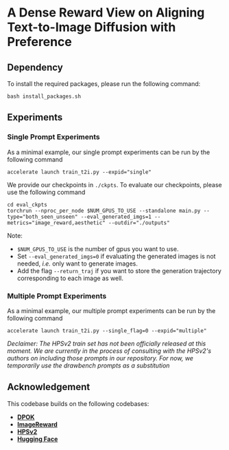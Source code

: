 # A Dense Reward View on Aligning Text-to-Image Diffusion with Preference

## Dependency

To install the required packages, please run the following command:
```angular2html
bash install_packages.sh
```

## Experiments

### Single Prompt Experiments
As a minimal example, our single prompt experiments can be run by the following command
```angular2html
accelerate launch train_t2i.py --expid="single"  
```

We provide our checkpoints in `./ckpts`.
To evaluate our checkpoints, please use the following command
```angular2html
cd eval_ckpts
torchrun --nproc_per_node $NUM_GPUS_TO_USE --standalone main.py --type="both_seen_unseen" --eval_generated_imgs=1 --metrics="image_reward,aesthetic" --outdir="./outputs"
```
Note:
- `$NUM_GPUS_TO_USE` is the number of gpus you want to use.
- Set `--eval_generated_imgs=0` if evaluating the generated images is not needed, *i.e.* only want to generate images.
- Add the flag `--return_traj` if you want to store the generation trajectory corresponding to each image as well.


### Multiple Prompt Experiments
As a minimal example, our multiple prompt experiments can be run by the following command
```angular2html
accelerate launch train_t2i.py --single_flag=0 --expid="multiple" 
```
*Declaimer: The HPSv2 train set has not been officially released at this moment. We are currently in the process of consulting with the HPSv2's authors on including those prompts in our repository. For now, we temporarily use the drawbench prompts as a substitution* 



## Acknowledgement

This codebase builds on the following codebases:
* [**DPOK**](https://github.com/google-research/google-research/tree/master/dpok)
* [**ImageReward**](https://github.com/THUDM/ImageReward)
* [**HPSv2**](https://github.com/tgxs002/HPSv2)
* [**Hugging Face**](https://github.com/huggingface/diffusers/blob/v0.23.1/examples/text_to_image/train_text_to_image_lora.py)










